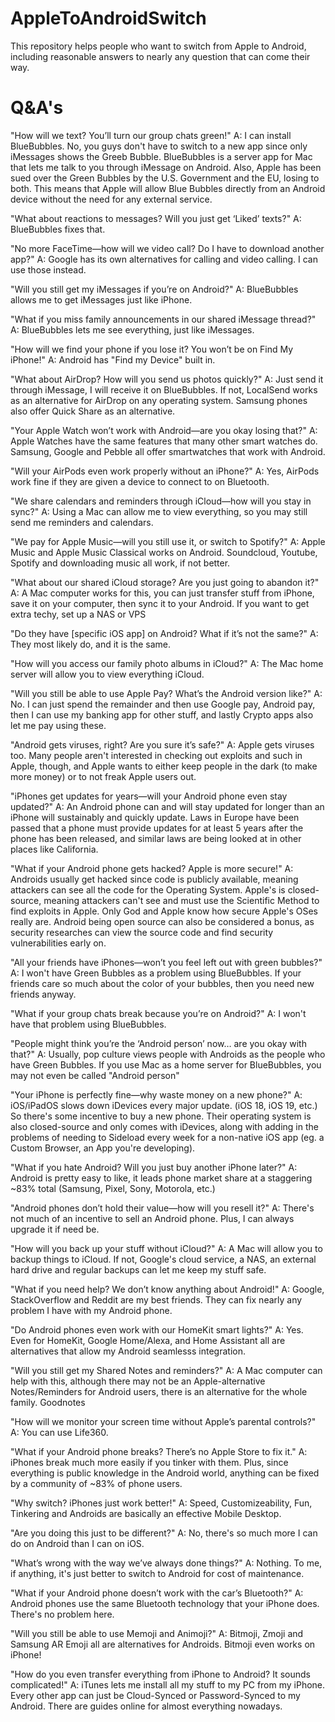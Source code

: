 # AppleToAndroidSwitch
This repository helps people who want to switch from Apple to Android, including reasonable answers to nearly any question that can come their way.

# Q&A's

"How will we text? You’ll turn our group chats green!"
 A: I can install BlueBubbles. No, you guys don't have to switch to a new app since only iMessages shows the Greeb Bubble. BlueBubbles is a server app for Mac that lets me talk to you through iMessage on Android. Also, Apple has been sued over the Green Bubbles by the U.S. Government and the EU, losing to both. This means that Apple will allow Blue Bubbles directly from an Android device without the need for any external service.

"What about reactions to messages? Will you just get ‘Liked’ texts?"
 A: BlueBubbles fixes that.

"No more FaceTime—how will we video call? Do I have to download another app?"
 A: Google has its own alternatives for calling and video calling. I can use those instead.

"Will you still get my iMessages if you’re on Android?"
 A: BlueBubbles allows me to get iMessages just like iPhone.

"What if you miss family announcements in our shared iMessage thread?"
 A: BlueBubbles lets me see everything, just like iMessages.

"How will we find your phone if you lose it? You won’t be on Find My iPhone!"
 A: Android has "Find my Device" built in.

"What about AirDrop? How will you send us photos quickly?"
 A: Just send it through iMessage, I will receive it on BlueBubbles. If not, LocalSend works as an alternative for AirDrop on any operating system. Samsung phones also offer Quick Share as an alternative.

"Your Apple Watch won’t work with Android—are you okay losing that?"
 A: Apple Watches have the same features that many other smart watches do. Samsung, Google and Pebble all offer smartwatches that work with Android.

"Will your AirPods even work properly without an iPhone?"
 A: Yes, AirPods work fine if they are given a device to connect to on Bluetooth.

"We share calendars and reminders through iCloud—how will you stay in sync?"
 A: Using a Mac can allow me to view everything, so you may still send me reminders and calendars.

"We pay for Apple Music—will you still use it, or switch to Spotify?"
 A: Apple Music and Apple Music Classical works on Android. Soundcloud, Youtube, Spotify and downloading music all work, if not better.

"What about our shared iCloud storage? Are you just going to abandon it?"
 A: A Mac computer works for this, you can just transfer stuff from iPhone, save it on your computer, then sync it to your Android. If you want to get extra techy, set up a NAS or VPS

"Do they have [specific iOS app] on Android? What if it’s not the same?"
 A: They most likely do, and it is the same.

"How will you access our family photo albums in iCloud?"
 A: The Mac home server will allow you to view everything iCloud.

"Will you still be able to use Apple Pay? What’s the Android version like?"
 A: No. I can just spend the remainder and then use Google pay, Android pay, then I can use my banking app for other stuff, and lastly Crypto apps also let me pay using these.

"Android gets viruses, right? Are you sure it’s safe?"
 A: Apple gets viruses too. Many people aren't interested in checking out exploits and such in Apple, though, and Apple wants to either keep people in the dark (to make more money) or to not freak Apple users out.

"iPhones get updates for years—will your Android phone even stay updated?"
 A: An Android phone can and will stay updated for longer than an iPhone will sustainably and quickly update. Laws in Europe have been passed that a phone must provide updates for at least 5 years after the phone has been released, and similar laws are being looked at in other places like California.

"What if your Android phone gets hacked? Apple is more secure!"
 A: Androids usually get hacked since code is publicly available, meaning attackers can see all the code for the Operating System. Apple's is closed-source, meaning attackers can't see and must use the Scientific Method to find exploits in Apple. Only God and Apple know how secure Apple's OSes really are. Android being open source can also be considered a bonus, as security researches can view the source code and find security vulnerabilities early on.

"All your friends have iPhones—won’t you feel left out with green bubbles?"
 A: I won't have Green Bubbles as a problem using BlueBubbles. If your friends care so much about the color of your bubbles, then you need new friends anyway.

"What if your group chats break because you’re on Android?"
 A: I won't have that problem using BlueBubbles.

"People might think you’re the ‘Android person’ now… are you okay with that?"
 A: Usually, pop culture views people with Androids as the people who have Green Bubbles. If you use Mac as a home server for BlueBubbles, you may not even be called "Android person"

"Your iPhone is perfectly fine—why waste money on a new phone?"
 A: iOS/iPadOS slows down iDevices every major update. (iOS 18, iOS 19, etc.) So there's some incentive to buy a new phone. Their operating system is also closed-source and only comes with iDevices, along with adding in the problems of needing to Sideload every week for a non-native iOS app (eg. a Custom Browser, an App you're developing).

"What if you hate Android? Will you just buy another iPhone later?"
 A: Android is pretty easy to like, it leads phone market share at a staggering ~83% total (Samsung, Pixel, Sony, Motorola, etc.)

"Android phones don’t hold their value—how will you resell it?"
 A: There's not much of an incentive to sell an Android phone. Plus, I can always upgrade it if need be.

"How will you back up your stuff without iCloud?"
 A: A Mac will allow you to backup things to iCloud. If not, Google's cloud service, a NAS, an external hard drive and regular backups can let me keep my stuff safe.

"What if you need help? We don’t know anything about Android!"
 A: Google, StackOverflow and Reddit are my best friends. They can fix nearly any problem I have with my Android phone.
 
"Do Android phones even work with our HomeKit smart lights?"
 A: Yes. Even for HomeKit, Google Home/Alexa, and Home Assistant all are alternatives that allow my Android seamlesss integration.

"Will you still get my Shared Notes and reminders?"
 A: A Mac computer can help with this, although there may not be an Apple-alternative Notes/Reminders for Android users, there is an alternative for the whole family. Goodnotes

"How will we monitor your screen time without Apple’s parental controls?"
 A: You can use Life360.

"What if your Android phone breaks? There’s no Apple Store to fix it."
 A: iPhones break much more easily if you tinker with them. Plus, since everything is public knowledge in the Android world, anything can be fixed by a community of ~83% of phone users.

"Why switch? iPhones just work better!"
 A: Speed, Customizeability, Fun, Tinkering and Androids are basically an effective Mobile Desktop.

"Are you doing this just to be different?"
 A: No, there's so much more I can do on Android than I can on iOS.

"What’s wrong with the way we’ve always done things?"
 A: Nothing. To me, if anything, it's just better to switch to Android for cost of maintenance.

"What if your Android phone doesn’t work with the car’s Bluetooth?"
 A: Android phones use the same Bluetooth technology that your iPhone does. There's no problem here.

"Will you still be able to use Memoji and Animoji?"
 A: Bitmoji, Zmoji and Samsung AR Emoji all are alternatives for Androids. Bitmoji even works on iPhone!

"How do you even transfer everything from iPhone to Android? It sounds complicated!"
 A: iTunes lets me install all my stuff to my PC from my iPhone. Every other app can just be Cloud-Synced or Password-Synced to my Android. There are guides online for almost everything nowadays.
